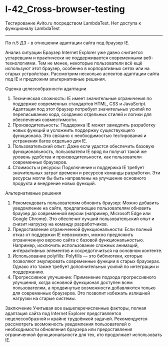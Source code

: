 # l-42_Cross-browser-testing
Тестирование Avito.ru посредством LambdaTest.
Нет доступа к функционалу LambdaTest

--------------------------------------------

По п.5 ДЗ - в отношении адаптации сайта под браузер IE.

Анализ ситуации
Браузер Internet Explorer уже давно считается устаревшим и практически не поддерживается современными веб-технологиями. Тем не менее, некоторые пользователи всё ещё используют этот браузер, особенно в корпоративных сетях или на старых устройствах. Рассмотрим несколько аспектов адаптации сайта под IE и предложим альтернативные решения.

Оценка целесообразности адаптации
1. Техническая сложность:
IE имеет значительные ограничения по поддержке современных стандартов HTML, CSS и JavaScript. Адаптация под этот браузер потребует значительных усилий по переписыванию кода, созданию отдельных стилей и логики для обеспечения совместимости.
2. Производительность:
Поддержка IE может замедлить разработку новых функций и усложнить поддержку существующего функционала. Это связано с необходимостью тестирования и устранения багов отдельно для IE.
3. Пользовательский опыт:
Даже если удастся обеспечить базовую функциональность, пользователи IE вряд ли получат такой же уровень удобства и производительности, как пользователи современных браузеров.
4. Стоимость и ресурсы:
Подключение и поддержка IE требует значительных затрат времени и ресурсов команды разработки. Эти ресурсы могли бы быть направлены на улучшение основного продукта и внедрение новых функций.

Альтернативные решения
1. Рекомендовать пользователям обновить браузер:
Можно добавить уведомление на сайте, предлагающее пользователям обновить браузер до современной версии (например, Microsoft Edge или Google Chrome). Это обеспечит лучший пользовательский опыт и снизит нагрузку на команду разработчиков.
2. Предоставление ограниченной функциональности:
Если полный отказ от поддержки IE невозможен, можно предложить ограниченную версию сайта с базовой функциональностью. Например, исключить использование сложных анимаций, интерактивных элементов и сосредоточиться на основном контенте.
3. Использование polyfills:
Polyfills — это библиотеки, которые позволяют эмулировать современные функции в старых браузерах. Однако это также требует дополнительных усилий по интеграции и поддержанию.
4. Прогрессивное улучшение:
Применение подхода прогрессивного улучшения, когда основной функционал доступен всем пользователям, а продвинутые возможности добавляются только для современных браузеров. Это позволит избежать излишней нагрузки на старые системы.

Заключение
Учитывая все вышеперечисленные факторы, полная адаптация сайта под Internet Explorer представляется нецелесообразной и крайне трудоёмкой задачей. Рекомендуется рассмотреть возможность уведомления пользователей о необходимости обновления браузера или предоставления ограниченной функциональности для тех, кто продолжает использовать IE.
